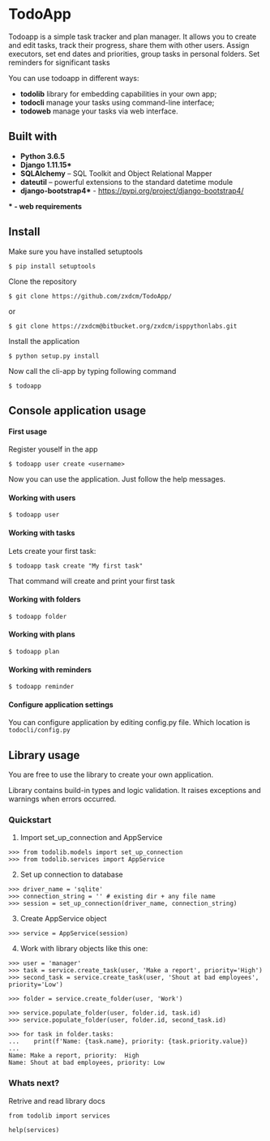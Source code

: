 # TodoApp

Todoapp is a simple task tracker and plan manager.
It allows you to create and edit tasks, track their progress, share them with other users.
Assign executors, set end dates and priorities, group tasks in personal folders. Set reminders for significant tasks

You can use todoapp in different ways:

- **todolib** library for embedding capabilities in your own app;
- **todocli** manage your tasks using command-line interface;
- **todoweb** manage your tasks via web interface.

## Built with 
- **Python 3.6.5**  
- **Django 1.11.15&ast;**
- **SQLAlchemy** – SQL Toolkit and Object Relational Mapper
- **dateutil** – powerful extensions to the standard datetime module
-  **django-bootstrap4&ast;** - https://pypi.org/project/django-bootstrap4/ 

**&ast; - web requirements**

## Install

Make sure you have installed setuptools

``$ pip install setuptools``

Clone the repository

``
$ git clone https://github.com/zxdcm/TodoApp/
``

or

``
$ git clone https://zxdcm@bitbucket.org/zxdcm/isppythonlabs.git
``

Install the application

``$ python setup.py install``

Now call the cli-app by typing following command

``$ todoapp``

## Console application usage

#### First usage

Register youself in the app

``$ todoapp user create <username> ``

Now you can use the application.
Just follow the help messages.


#### Working with users

`` $ todoapp user ``

#### Working with tasks

Lets create your first task:

``$ todoapp task create "My first task" ``

That command will create and print your first task

#### Working with folders

`` $ todoapp folder ``

#### Working with plans

`` $ todoapp plan ``

#### Working with reminders

`` $ todoapp reminder ``

#### Configure application settings

You can configure application by editing config.py file. Which location is ``todocli/config.py``

## Library usage


You are free to use the library to create your own application.

Library contains build-in types and logic validation.
It raises exceptions and warnings when errors occurred.


### Quickstart

1. Import set_up_connection and AppService

```
>>> from todolib.models import set_up_connection
>>> from todolib.services import AppService
```

2. Set up connection to database

```
>>> driver_name = 'sqlite'
>>> connection_string = '' # existing dir + any file name
>>> session = set_up_connection(driver_name, connection_string)
```

3. Create AppService object

```
>>> service = AppService(session)
```

4. Work with library objects like this one:

```
>>> user = 'manager'
>>> task = service.create_task(user, 'Make a report', priority='High')
>>> second_task = service.create_task(user, 'Shout at bad employees', priority='Low')

>>> folder = service.create_folder(user, 'Work')

>>> service.populate_folder(user, folder.id, task.id)
>>> service.populate_folder(user, folder.id, second_task.id)

>>> for task in folder.tasks:
...    print(f'Name: {task.name}, priority: {task.priority.value})
...
Name: Make a report, priority:  High
Name: Shout at bad employees, priority: Low

```

### Whats next?

Retrive and read library docs

``from todolib import services``

``help(services)``
